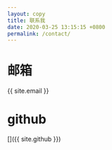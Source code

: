 ```yaml
---
layout: copy
title: 联系我
date: 2020-03-25 13:15:15 +0800
permalink: /contact/
---
```

# 邮箱
{{ site.email }}

# github
[]({{ site.github }})
